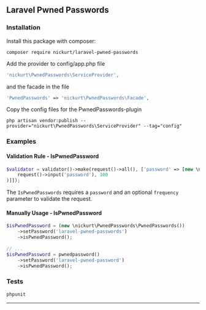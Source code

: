 ## Laravel Pwned Passwords

### Installation
Install this package with composer:
```
composer require nickurt/laravel-pwned-passwords
```

Add the provider to config/app.php file

```php
'nickurt\PwnedPasswords\ServiceProvider',
```

and the facade in the file

```php
'PwnedPasswords' => 'nickurt\PwnedPasswords\Facade',
```

Copy the config files for the PwnedPasswords-plugin

```
php artisan vendor:publish --provider="nickurt\PwnedPasswords\ServiceProvider" --tag="config"
```

### Examples

#### Validation Rule - IsPwnedPassword
```php
$validator = validator()->make(request()->all(), ['password' => [new \nickurt\PwnedPasswords\Rules\IsPwnedPassword(
    request()->input('password'), 100
)]]);
```
The `IsPwnedPasswords` requires a `password` and an optional `frequency` parameter to validate the request.
#### Manually Usage - IsPwnedPassword
```php
$isPwnedPassword = (new \nickurt\PwnedPasswords\PwnedPasswords())
	->setPassword('laravel-pwned-passwords')
	->isPwnedPassword();
	
// ...	
$isPwnedPassword = pwnedpassword()
    ->setPassword('laravel-pwned-password')
    ->isPwnedPassword();
```
### Tests
```sh
phpunit
```
- - - 